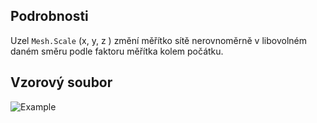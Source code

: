 ## Podrobnosti
Uzel `Mesh.Scale` (x, y, z ) změní měřítko sítě nerovnoměrně v libovolném daném směru podle faktoru měřítka kolem počátku.

## Vzorový soubor

![Example](./Autodesk.DesignScript.Geometry.Mesh.Scale(mesh,%20x,%20y,%20z)_img.jpg)
